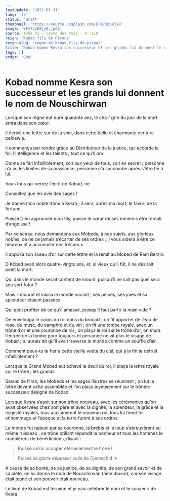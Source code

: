 ```yaml
---
lastUpdate: '2021-05-31'
lang: 'fr'
status: 'draft'
thumbnail: 'https://source.unsplash.com/EFm7JpD9jy8'
image: 'EFm7JpD9jy8.jpeg'
source: tome VI - livre des rois - P. 119
reign: 'Kobad fils de Pirouz'
reign-slug: 'regne-de-kobad-fils-de-pirouz'
title: 'Kobad nomme Kesra son successeur et les grands lui donnent le nom de Nouschirwan | Le Livre des Rois | Shâhnâmeh'
tags: []
order: '008'
---
```


<!-- LTeX: language=fr -->

# Kobad nomme Kesra son successeur et les grands lui donnent le nom de Nouschirwan

Lorsque son règne eut duré quarante ans, le cha-’
grin du jour de la mort entra dans son cœur.

Il écrivit une lettre sur de la soie, dans cette belle et charmante écriture pehlewie.

Il commença par rendre grâce au Distributeur de la justice, qui accorde la foi, l’intelligence et les talents ; tout ce qu’il or»

Donne se fait infailliblement, soit aux yeux de tous, soit en secret ; personne n’a vu les limites de sa puissance, personne n’a succombé après s’être fié à lui.

Vous tous qui verrez l’écrit de Kobad, ne

Consultez que les avis des sages !

Je donne mon noble trône à Kesra ; il sera, après ma mort, le favori de la fortune.

Puisse Dieu approuver mon fils, puisse le cœur de ses ennemis être rempli d’angoisse !

Par ce sceau, nous demandons aux Mobeds, à nos sujets, aux glorieux nobles, de ne ce jamais s’écarter de ses ordres ; il vous aidera à être ce heureux et à accumuler des trésors.»

Il apposa son sceau d’or sur cette lettre et la remit au Mobed de Ram Berzin.

D Kobad avait alors quatre-vingts ans, et, si vieux qu’il fût, il ne désirait point la mort.

Qui dans le monde serait content de mourir, puisqu’il ne sait pas quel sera son sort futur ?

Mais il mourut et laissa le monde vacant ; ses peines, ses joies et sa splendeur étaient passées.

Qui peut profiter de ce qu’il amasse, puisqu’il faut partir la main vide ?

On enveloppa le corps du roi dans du brocart ; on fit apporter de l’eau de rose, du musc, du camphre et du vin ; on fit une tombe royale, avec un trône d’or et une couronne de roi ; on plaça le roi sur le trône d’or, on mura l’entrée de la tombe pour toujours et personne ne vit plus le visage de Kobad ; tu aurais dit qu’il avait traversé le monde comme un souffle d’air.

Comment peux-tu te fier à cette vieille voûte du ciel, qui à la fin te détruit infailliblement ?

Lorsque le Grand Mobed eut achevé le deuil du roi, il plaça la lettre royale sur le trône ; les grands

Sexuel de l’Iran, les Mobeds et les sages illustres se réunirent ; on lut la lettre devant cette assemblée et l’on plaça joyeusement sur le trônele successeur désigné de Kobad.

Lorsque Kesra s’assit sur son trône nouveau, avec les cérémonies qu’on avait observées chez son père et avec la dignité, la splendeur, la grâce et la majesté royales, tous acclamèrent le nouveau roi, tous lui firent foi etlhommage et l’époque et la terre furent à ses ordres.

Le monde fut rajeuni par sa couronne, la brebis et le loup s’abreuvèrent au même ruisseau ; ce trône brillant répandit le bonheur et tous les hommes le comblèrent de bénédictions, disant :

> Puisse ce’roi occuper éternellement le trône !
>
> Puisse sa gloire dépasser celle de Djemschid !»

A cause de sa bonté, de sa justice, de sa dignité, de son grand savoir et de sa piété, on lui donna le nom de Nouschirwan (âme douce), car son visage était jeune et son pouvoir était nouveau.

Le livre de Kobad est terminé et je vais célébrer le nom et le souvenir de Kesra.
